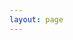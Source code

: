 ```yaml
---
layout: page
---
```


<script setup>
import {
  VPTeamPage,
  VPTeamPageTitle,
  VPTeamMembers
} from 'vitepress/theme'

const members = [
  {
    avatar: 'https://www.github.com/andreynering.png',
    name: '🇧🇷 Andrey Nering',
    title: 'Creator & Maintainer',
    sponsor: 'https://github.com/sponsors/andreynering',
    links: [
      { icon: 'github', link: 'https://github.com/andreynering' },
      { icon: 'discord', link: 'https://discord.com/users/310141681926275082' },
      { icon: 'x', link: 'https://x.com/andreynering' },
      { icon: 'bluesky', link: 'https://bsky.app/profile/andreynering.bsky.social' },
      { icon: 'mastodon', link: 'https://mastodon.social/@andreynering' }
    ]
  },
  {
    avatar: 'https://www.github.com/pd93.png',
    name: '🇬🇧 Pete Davison',
    title: 'Maintainer',
    sponsor: 'https://github.com/sponsors/pd93',
    links: [
      { icon: 'github', link: 'https://github.com/pd93' },
      { icon: 'bluesky', link: 'https://bsky.app/profile/pd93.uk' }
    ]
  },
  {
    avatar: 'https://www.github.com/vmaerten.png',
    name: '🇫🇷 Valentin Maerten',
    title: 'Maintainer',
    sponsor: 'https://github.com/sponsors/vmaerten',
    links: [
      { icon: 'github', link: 'https://github.com/vmaerten' },
      { icon: 'x', link: 'https://x.com/v_maerten' },
      { icon: 'bluesky', link: 'https://bsky.app/profile/vmaerten.bsky.social' }
    ]
  }

]
</script>

<VPTeamPage>
  <VPTeamPageTitle>
    <template #title>
      Our Team
    </template>
    <template #lead>
      The development of Task is guided by an international
      team, some of whom have chosen to be featured below.
    </template>
  </VPTeamPageTitle>
  <VPTeamMembers :members />
</VPTeamPage>

